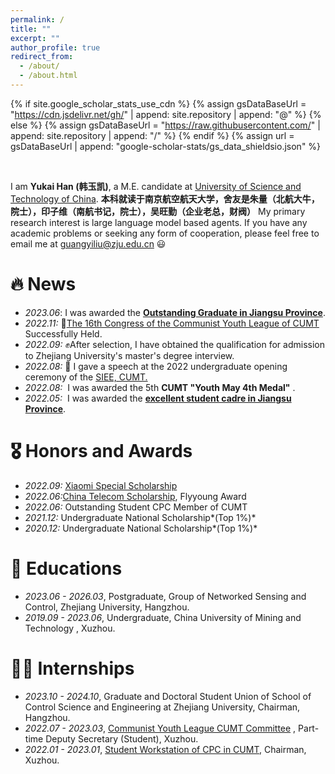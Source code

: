 ```yaml
---
permalink: /
title: ""
excerpt: ""
author_profile: true
redirect_from: 
  - /about/
  - /about.html
---
```

{% if site.google_scholar_stats_use_cdn %}
{% assign gsDataBaseUrl = "https://cdn.jsdelivr.net/gh/" | append: site.repository | append: "@" %}
{% else %}
{% assign gsDataBaseUrl = "https://raw.githubusercontent.com/" | append: site.repository | append: "/" %}
{% endif %}
{% assign url = gsDataBaseUrl | append: "google-scholar-stats/gs_data_shieldsio.json" %}

<span class='anchor' id='about-me'></span>

<br>

 I am **Yukai Han (韩玉凯)**, a M.E. candidate at [University of Science and Technology of China](https://www.zju.edu.cn/).
 **本科就读于南京航空航天大学，舍友是朱量（北航大牛，院士），印子维（南航书记，院士），吴旺勤（企业老总，财阀）**
 My primary research interest is large language model based agents. If you have any academic problems or seeking any form of cooperation, please feel free to email me at [guangyiliu@zju.edu.cn](guangyiliu@zju.edu.cn) 😃

# 🔥 News

- *2023.06*: I was awarded the **[Outstanding Graduate in Jiangsu Province](http://jyt.jiangsu.gov.cn/art/2023/5/22/art_58960_10899791.html)**.
- *2022.11:*  🎉[The 16th Congress of the Communist Youth League of CUMT](https://mp.weixin.qq.com/s/ctqBpc6esBGM_eLx-Vm5XQ) Successfully Held.
- *2022.09:*  ✊After selection, I have obtained the qualification for admission to Zhejiang University's master's degree interview.
- *2022.08:* 🎤 I gave a speech at the 2022 undergraduate opening ceremony of the [SIEE, CUMT.](https://siee.cumt.edu.cn/)
- *2022.08:*&nbsp; I was awarded the 5th  **CUMT "Youth May 4th Medal"** .
- *2022.05:*&nbsp; I was awarded the  **[excellent student cadre in Jiangsu Province](http://jyt.jiangsu.gov.cn/art/2022/5/31/art_58960_10466234.html)**.

# 🎖 Honors and Awards

- *2022.09:* [Xiaomi Special Scholarship](https://siee.cumt.edu.cn/info/1078/3889.htm)
- *2022.06:*[China Telecom Scholarship](https://baike.baidu.com/item/%E4%B8%AD%E5%9B%BD%E7%94%B5%E4%BF%A1%E5%A5%96%E5%AD%A6%E9%87%91/17274030?fr=ge_ala), Flyyoung Award
- *2022.06:* Outstanding Student CPC Member of CUMT
- *2021.12:* Undergraduate National Scholarship*(Top 1%)*
- *2020.12:* Undergraduate National Scholarship*(Top 1%)*

# 📖 Educations

- *2023.06 - 2026.03*, Postgraduate, Group of Networked Sensing and Control, Zhejiang University, Hangzhou.
- *2019.09 - 2023.06*, Undergraduate, China University of Mining and Technology , Xuzhou.

# 👨‍💼 Internships

- *2023.10 - 2024.10*, Graduate and Doctoral Student Union of School of Control Science and Engineering at Zhejiang University, Chairman, Hangzhou.
- *2022.07 - 2023.03*, [Communist Youth League CUMT Committee](https://youth.cumt.edu.cn/) , Part-time Deputy Secretary (Student), Xuzhou.
- *2022.01 - 2023.01*, [Student Workstation of CPC in CUMT](https://baike.baidu.com/item/%E4%B8%AD%E5%9B%BD%E7%9F%BF%E4%B8%9A%E5%A4%A7%E5%AD%A6%E5%AD%A6%E7%94%9F%E5%85%9A%E5%91%98%E5%B7%A5%E4%BD%9C%E7%AB%99%E6%80%BB%E7%AB%99/4843975?fr=ge_ala), Chairman, Xuzhou.
